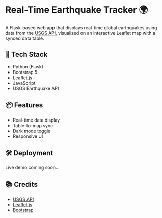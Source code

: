 # Real-Time Earthquake Tracker 🌍

A Flask-based web app that displays real-time global earthquakes using data from the [USGS API](https://earthquake.usgs.gov/fdsnws/event/1/), visualized on an interactive Leaflet map with a synced data table.

## 🚀 Tech Stack

- Python (Flask)
- Bootstrap 5
- Leaflet.js
- JavaScript
- USGS Earthquake API

## 📦 Features

- Real-time data display
- Table-to-map sync
- Dark mode toggle
- Responsive UI

## 🛠 Deployment

Live demo coming soon...

## 📚 Credits

- [USGS API](https://earthquake.usgs.gov)
- [Leaflet.js](https://leafletjs.com)
- [Bootstrap](https://getbootstrap.com)
